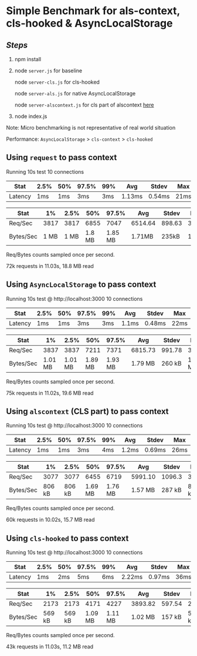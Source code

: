 # Simple Benchmark for als-context, cls-hooked & AsyncLocalStorage

## *Steps*

1) npm install

2) node `server.js` for baseline
   
   node `server-cls.js` for cls-hooked  
  
   node `server-als.js` for native AsyncLocalStorage
  
   node `server-alscontext.js` for cls part of alscontext [here](https://github.com/Darkripper214/ALS-Context)

3) node index.js

Note: Micro benchmarking is not representative of real world situation

Performance: `AsyncLocalStorage` > `cls-context` > `cls-hooked`

## Using `request` to pass context

Running 10s test
10 connections

| Stat    | 2.5% | 50%  | 97.5% | 99%  | Avg    | Stdev  | Max  |
| ------- | ---- | ---- | ----- | ---- | ------ | ------ | ---- |
| Latency | 1ms  | 1ms  | 3ms   | 3ms  | 1.13ms | 0.54ms | 21ms |

| Stat      | 1%   | 2.5% | 50%    | 97.5%   | Avg     | Stdev  | Min  |
| --------- | ---- | ---- | ------ | ------- | ------- | ------ | ---- |
| Req/Sec   | 3817 | 3817 | 6855   | 7047    | 6514.64 | 898.63 | 3817 |
| Bytes/Sec | 1 MB | 1 MB | 1.8 MB | 1.85 MB | 1.71MB  | 235kB  | 1 MB |


Req/Bytes counts sampled once per second.

72k requests in 11.03s, 18.8 MB read

## Using `AsyncLocalStorage` to pass context

Running 10s test @ http://localhost:3000
10 connections

| Stat    | 2.5% | 50%  | 97.5% | 99%  | Avg   | Stdev  | Max  |
| ------- | ---- | ---- | ----- | ---- | ----- | ------ | ---- |
| Latency | 1ms  | 1ms  | 3ms   | 3ms  | 1.1ms | 0.48ms | 22ms |

| Stat      | 1%      | 2.5%    | 50%     | 97.5%   | Avg     | Stdev  | Min     |
| --------- | ------- | ------- | ------- | ------- | ------- | ------ | ------- |
| Req/Sec   | 3837    | 3837    | 7211    | 7371    | 6815.73 | 991.78 | 3836    |
| Bytes/Sec | 1.01 MB | 1.01 MB | 1.89 MB | 1.93 MB | 1.79 MB | 260 kB | 1.01 MB |

Req/Bytes counts sampled once per second.

75k requests in 11.02s, 19.6 MB read

## Using `alscontext` (CLS part) to pass context

Running 10s test @ http://localhost:3000
10 connections

| Stat    | 2.5% | 50%  | 97.5% | 99%  | Avg   | Stdev  | Max  |
| ------- | ---- | ---- | ----- | ---- | ----- | ------ | ---- |
| Latency | 1ms  | 1ms  | 3ms   | 4ms  | 1.2ms | 0.69ms | 26ms |

| Stat      | 1%      | 2.5%    | 50%     | 97.5%   | Avg     | Stdev  | Min     |
| --------- | ------- | ------- | ------- | ------- | ------- | ------ | ------- |
| Req/Sec   | 3077    | 3077    | 6455    | 6719    | 5991.10 | 1096.3 | 3077    |
| Bytes/Sec | 806 kB  | 806 kB  | 1.69 MB | 1.76 MB | 1.57 MB | 287 kB | 806 kB  |

Req/Bytes counts sampled once per second.

60k requests in 10.02s, 15.7 MB read

## Using `cls-hooked` to pass context

Running 10s test @ http://localhost:3000
10 connections



| Stat    | 2.5% | 50%  | 97.5% | 99%  | Avg    | Stdev  | Max  |
| ------- | ---- | ---- | ----- | ---- | ------ | ------ | ---- |
| Latency | 1ms  | 2ms  | 5ms   | 6ms  | 2.22ms | 0.97ms | 36ms |

| Stat      | 1%     | 2.5%   | 50%     | 97.5%   | Avg    | Stdev  | Min    |
| --------- | ------ | ------ | ------- | ------- | ------ | ------ | ------ |
| Req/Sec   | 2173   | 2173   | 4171    | 4227    | 3893.82 | 597.54 | 2431   |
| Bytes/Sec | 569 kB | 569 kB | 1.09 MB | 1.11 MB | 1.02 MB | 157 kB | 569 kB |

Req/Bytes counts sampled once per second.

43k requests in 11.03s, 11.2 MB read